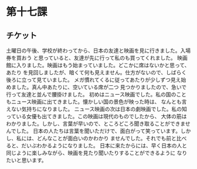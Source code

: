 # 第十七課
## チケット
土曜日の午後、学校が終わってから、日本の友達と映画を見に行きました。入場券を買おう
と思っていると、友達が先に行って私のも買ってくれました。
映画館に入りました。映画はもう始まっていました。どこかに席はないかと思って、あたり
を見回しましたが、暗くて何も見えません。仕方がないので、しばらく後ろに立って見ていました。
メガ慣れてくるに従ってあたりが少しずつ見え始めました。真ん中あたりに、空いている席が二つ
見つかりましたので、急いで行って友達と並んで腰掛けました。
初めはニュース映画でした。私の国のこともニュース映画に出てきました。懐かしい国の景色が映った時は、
なんとも言えない気持ちになりました。
ニュース映画の次は日本の劇映画でした。私の知っている女優も出てきました。この映画は現代のものでしたから、
大体の筋はわかりました。しかし、言葉が早いので、ところどころ聞き取ることができませんでした。
日本の人たちは言葉を聞いただけで、面白がって笑っています。しかし、私には、どんなことが面白いのかわかり
ませんでした。それでも前と比べると、だいぶわかるようになりました。
日本に来たからには、早く日本の人と同じように楽しみながら、映画を見たり聞いたりすることができるように
なりたいと思います。